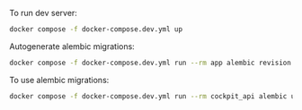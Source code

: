 To run dev server:

```bash
docker compose -f docker-compose.dev.yml up
```

Autogenerate alembic migrations:

```bash
docker compose -f docker-compose.dev.yml run --rm app alembic revision --autogenerate -m "<your_message>"
```

To use alembic migrations:

```bash
docker compose -f docker-compose.dev.yml run --rm cockpit_api alembic upgrade head
```
